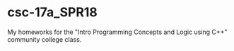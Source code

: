 # csc-17a_SPR18

<p>My homeworks for the "Intro Programming Concepts and Logic using C++" community college class.</p>


